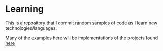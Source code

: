 Learning
===========

This is a repository that I commit random samples of code
as I learn new technologies/languages.

Many of the examples here will be implementations of the
projects found [here](https://github.com/karan/Projects)